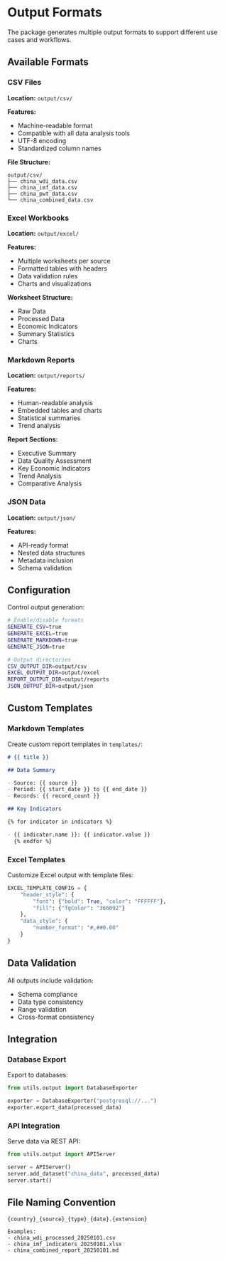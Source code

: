 # Output Formats

The package generates multiple output formats to support different use cases and workflows.

## Available Formats

### CSV Files

**Location:** `output/csv/`

**Features:**

- Machine-readable format
- Compatible with all data analysis tools
- UTF-8 encoding
- Standardized column names

**File Structure:**

```text
output/csv/
├── china_wdi_data.csv
├── china_imf_data.csv
├── china_pwt_data.csv
└── china_combined_data.csv
```

### Excel Workbooks

**Location:** `output/excel/`

**Features:**

- Multiple worksheets per source
- Formatted tables with headers
- Data validation rules
- Charts and visualizations

**Worksheet Structure:**

- Raw Data
- Processed Data
- Economic Indicators
- Summary Statistics
- Charts

### Markdown Reports

**Location:** `output/reports/`

**Features:**

- Human-readable analysis
- Embedded tables and charts
- Statistical summaries
- Trend analysis

**Report Sections:**

- Executive Summary
- Data Quality Assessment
- Key Economic Indicators
- Trend Analysis
- Comparative Analysis

### JSON Data

**Location:** `output/json/`

**Features:**

- API-ready format
- Nested data structures
- Metadata inclusion
- Schema validation

## Configuration

Control output generation:

```bash
# Enable/disable formats
GENERATE_CSV=true
GENERATE_EXCEL=true
GENERATE_MARKDOWN=true
GENERATE_JSON=true

# Output directories
CSV_OUTPUT_DIR=output/csv
EXCEL_OUTPUT_DIR=output/excel
REPORT_OUTPUT_DIR=output/reports
JSON_OUTPUT_DIR=output/json
```

## Custom Templates

### Markdown Templates

Create custom report templates in `templates/`:

```markdown
# {{ title }}

## Data Summary

- Source: {{ source }}
- Period: {{ start_date }} to {{ end_date }}
- Records: {{ record_count }}

## Key Indicators

{% for indicator in indicators %}

- {{ indicator.name }}: {{ indicator.value }}
  {% endfor %}
```

### Excel Templates

Customize Excel output with template files:

```python
EXCEL_TEMPLATE_CONFIG = {
    "header_style": {
        "font": {"bold": True, "color": "FFFFFF"},
        "fill": {"fgColor": "366092"}
    },
    "data_style": {
        "number_format": "#,##0.00"
    }
}
```

## Data Validation

All outputs include validation:

- Schema compliance
- Data type consistency
- Range validation
- Cross-format consistency

## Integration

### Database Export

Export to databases:

```python
from utils.output import DatabaseExporter

exporter = DatabaseExporter("postgresql://...")
exporter.export_data(processed_data)
```

### API Integration

Serve data via REST API:

```python
from utils.output import APIServer

server = APIServer()
server.add_dataset("china_data", processed_data)
server.start()
```

## File Naming Convention

```text
{country}_{source}_{type}_{date}.{extension}

Examples:
- china_wdi_processed_20250101.csv
- china_imf_indicators_20250101.xlsx
- china_combined_report_20250101.md
```
